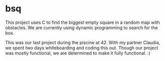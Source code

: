 # bsq

This project uses C to find the biggest empty square in a random map with obstacles. We are currently using dynamic programming to search for the box.

This was our last project during the piscine at 42. With my partner Claudia, we spent two days whiteboarding and coding this out. Though our project was mostly functional, we are determined to make it fully functional. :)
